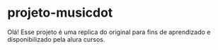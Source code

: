 # projeto-musicdot
Olá! Esse projeto é uma replica do original para fins de aprendizado e disponibilizado pela alura cursos.
